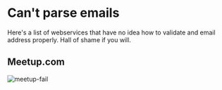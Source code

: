 Can't parse emails
==================

Here's a list of webservices that have no idea how to validate and email address properly.
Hall of shame if you will.



Meetup.com
----------
![meetup-fail](https://f.cloud.github.com/assets/129043/404706/4be59bc0-a96c-11e2-984d-c86798d00ea4.png)
